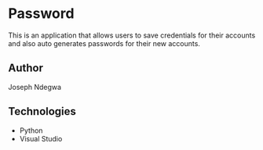 # Password

This is an application that allows users to save credentials for their accounts and also auto generates passwords for their new accounts.

## Author
Joseph Ndegwa

## Technologies
* Python
* Visual Studio
